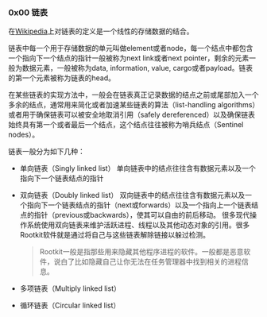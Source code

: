 ### 0x00 链表

在[Wikipedia](https://en.wikipedia.org/wiki/Linked_list)上对链表的定义是一个线性的存储数据的结合。

链表中每一个用于存储数据的单元叫做element或者node，每一个结点中都包含一个指向下一个结点的指针一般被称为next link或者next pointer，剩余的元素一般为数据元素，一般被称为data, information, value, cargo或者payload。链表的第一个元素被称为链表的head。

在某些链表的实现方法中，一般会在链表真正记录数据的结点之前或尾部加入一个多余的结点，通常用来简化或者加速某些链表的算法（list-handling algorithms）或者用于确保链表可以被安全地取消引用（safely dereferenced）以及确保链表始终具有第一个或者最后一个结点，这个结点往往被称为哨兵结点（Sentinel nodes）。

链表一般分为如下几种：

* 单向链表（Singly linked list）
  单向链表中的结点往往含有数据元素以及一个指向下一个链表结点的指针

* 双向链表（Doubly linked list）
  双向链表中的结点往往含有数据元素以及一个指向下一个链表结点的指针（next或forwards）以及一个指向上一个链表结点的指针（previous或backwards），使其可以自由的前后移动。
  很多现代操作系统使用双向链表来维护活跃进程、线程以及其他动态对象的引用。很多Rootkit软件就是通过将自己与这些链表解除链接以躲过检测。

  > Rootkit一般是指那些用来隐藏其他程序进程的软件。一般都是恶意软件，说白了比如隐藏自己让你无法在任务管理器中找到相关的进程信息。

* 多项链表（Multiply linked list）

* 循环链表（Circular linked list）